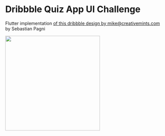 # Dribbble Quiz App UI Challenge

Flutter implementation [of this dribbble design by mike@creativemints.com](https://cdn.dribbble.com/users/13307/screenshots/5836646/attachments/1257780/ios_app_game_quiz_loading_slider_menu_animation_illustration.jpg) by Sebastian Pagni

<img src="https://i.imgur.com/hEOXbR8.png" width="300">
